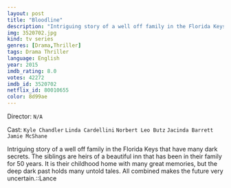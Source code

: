 ```yaml
---
layout: post
title: "Bloodline"
description: "Intriguing story of a well off family in the Florida Keys that have many dark secrets. The siblings are heirs of a beautiful inn that has been in their family for 50 years. It is their childhood home with many great memories, but the deep dark past holds many untold tales. All combined makes the future very uncertain..."
img: 3520702.jpg
kind: tv series
genres: [Drama,Thriller]
tags: Drama Thriller 
language: English
year: 2015
imdb_rating: 8.0
votes: 42272
imdb_id: 3520702
netflix_id: 80010655
color: 8d99ae
---
```

Director: `N/A`  

Cast: `Kyle Chandler` `Linda Cardellini` `Norbert Leo Butz` `Jacinda Barrett` `Jamie McShane` 

Intriguing story of a well off family in the Florida Keys that have many dark secrets. The siblings are heirs of a beautiful inn that has been in their family for 50 years. It is their childhood home with many great memories, but the deep dark past holds many untold tales. All combined makes the future very uncertain.::Lance